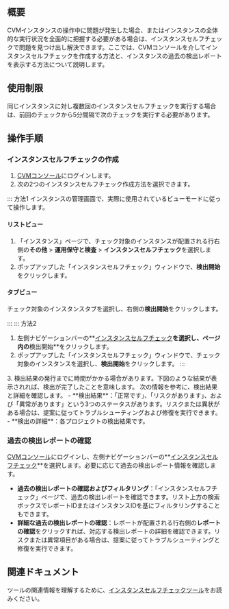 ## 概要
CVMインスタンスの操作中に問題が発生した場合、またはインスタンスの全体的な実行状況を全面的に把握する必要がある場合は、インスタンスセルフチェックで問題を見つけ出し解決できます。ここでは、CVMコンソールを介してインスタンスセルフチェックを作成する方法と、インスタンスの過去の検出レポートを表示する方法について説明します。

## 使用制限
同じインスタンスに対し複数回のインスタンスセルフチェックを実行する場合は、前回のチェックから5分間隔で次のチェックを実行する必要があります。

## 操作手順

### インスタンスセルフチェックの作成
1. [CVMコンソール](https://console.cloud.tencent.com/cvm/instance/index?rid=1)にログインします。
2. 次の2つのインスタンスセルフチェック作成方法を選択できます。
<dx-tabs>
::: 方法1
インスタンスの管理画面で、実際に使用されているビューモードに従って操作します。

#### リストビュー
1. 「インスタンス」ページで、チェック対象のインスタンスが配置される行右側の**その他** > **運用保守と検査** > **インスタンスセルフチェック**を選択します。
2. ポップアップした「インスタンスセルフチェック」ウィンドウで、**検出開始**をクリックします。


#### タブビュー
チェック対象のインスタンスタブを選択し、右側の**検出開始**をクリックします。

:::
::: 方法2
1. 左側ナビゲーションバーの**[インスタンスセルフチェック](https://console.cloud.tencent.com/cvm/diagnosis/index?rid=1)**を選択し、ページ内の**検出開始**をクリックします。
2. ポップアップした「インスタンスセルフチェック」ウィンドウで、チェック対象のインスタンスを選択し、**検出開始**をクリックします。
:::
</dx-tabs>
3. 検出結果の発行までに時間がかかる場合があります。下図のような結果が表示されれば、検出が完了したことを意味します。
次の情報を参考に、検出結果と詳細を確認します。
 - **検出結果**：「正常です」、「リスクがあります」、および「異常があります」という3つのステータスがあります。リスクまたは異状がある場合は、提案に従ってトラブルシューティングおよび修復を実行できます。
 - **検出の詳細**：各プロジェクトの検出結果です。

### 過去の検出レポートの確認
[CVMコンソール](https://console.cloud.tencent.com/cvm/instance/index?rid=1)にログインし、左側ナビゲーションバーの**[インスタンスセルフチェック](https://console.cloud.tencent.com/cvm/diagnosis/)**を選択します。必要に応じて過去の検出レポート情報を確認します。
- **過去の検出レポートの確認およびフィルタリング**：「インスタンスセルフチェック」ページで、過去の検出レポートを確認できます。リスト上方の検索ボックスでレポートIDまたはインスタンスIDを基にフィルタリングすることもできます。
- **詳細な過去の検出レポートの確認**：レポートが配置される行右側の**レポートの確認**をクリックすれば、対応する検出レポートの詳細を確認できます。リスクまたは異常項目がある場合は、提案に従ってトラブルシューティングと修復を実行できます。

## 関連ドキュメント
ツールの関連情報を理解するために、[インスタンスセルフチェックツール](https://intl.cloud.tencent.com/document/product/213/45274)をお読みください。
